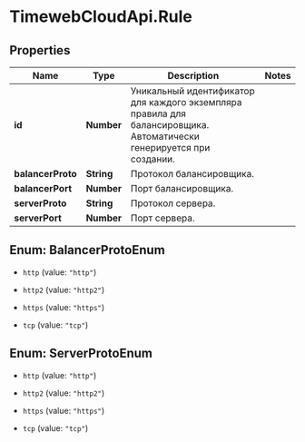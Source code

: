 # TimewebCloudApi.Rule

## Properties

Name | Type | Description | Notes
------------ | ------------- | ------------- | -------------
**id** | **Number** | Уникальный идентификатор для каждого экземпляра правила для балансировщика. Автоматически генерируется при создании. | 
**balancerProto** | **String** | Протокол балансировщика. | 
**balancerPort** | **Number** | Порт балансировщика. | 
**serverProto** | **String** | Протокол сервера. | 
**serverPort** | **Number** | Порт сервера. | 



## Enum: BalancerProtoEnum


* `http` (value: `"http"`)

* `http2` (value: `"http2"`)

* `https` (value: `"https"`)

* `tcp` (value: `"tcp"`)





## Enum: ServerProtoEnum


* `http` (value: `"http"`)

* `http2` (value: `"http2"`)

* `https` (value: `"https"`)

* `tcp` (value: `"tcp"`)




